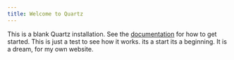 ```yaml
---
title: Welcome to Quartz
---
```


This is a blank Quartz installation.
See the [documentation](https://quartz.jzhao.xyz) for how to get started. This is just a test to see how it works. its a start its a beginning. It is a dream, for my own website.
